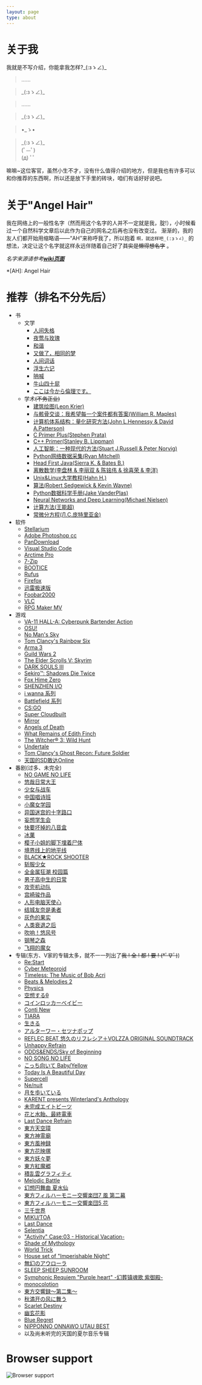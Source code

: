 ```yaml
---
layout: page
type: about
---
```


# 关于我

我就是不写介绍，你能拿我怎样?\_(:зゝ∠)_

> ......

> \_(:зゝ∠)_

> ......

> \_(:зゝ∠)_

> •_ゝ• 

> \_(:зゝ∠)_  
> (ﾟ—ﾟ)  
> (д) ﾟﾟ  

嘛嘛~这位客官，虽然小生不才，没有什么值得介绍的地方，但是我也有许多可以和你推荐的东西啊，所以还是放下手里的砖块，咱们有话好好说吧。

# 关于"Angel Hair"

我在网络上的一般性名字（然而用这个名字的人并不一定就是我，腚!），小时候看过一个自然科学文章后以此作为自己的网名之后再也没有改变过。
渐渐的，我的友人们都开始用缩略语——“AH”来称呼我了，所以抱着 `啊，就这样吧_(:зゝ∠)_` 的想法，决定让这个名字就这样永远伴随着自己好了~~其实是懒得想名字~~ 。

*名字来源请参考[**wiki页面**](https://en.wikipedia.org/wiki/Angel_hair_(folklore))*

*[AH]: Angel Hair

# 推荐（排名不分先后）

* 书
    * 文学
        * [人间失格](https://www.amazon.cn/gp/product/B00KVUNYZW/)
        * [夜莺与玫瑰](http://search.dangdang.com/?key=%D2%B9%DD%BA%D3%EB%C3%B5%B9%E5%20%CC%B8%E5%AD%D6%DE&act=input)
        * [和谐](https://zh.wikipedia.org/wiki/%E5%92%8C%E8%AB%A7_(%E5%B0%8F%E8%AA%AA))
        * [又做了，相同的梦](https://zh.moegirl.org/zh-hans/%E5%8F%88%E5%81%9A%E4%BA%86%EF%BC%8C%E7%9B%B8%E5%90%8C%E7%9A%84%E6%A2%A6)
        * [人间词话](http://search.dangdang.com/?key=%C8%CB%BC%E4%B4%CA%BB%B0&act=input)
        * [浮生六记](http://search.dangdang.com/?key=%B8%A1%C9%FA%C1%F9%BC%C7&act=input)
        * [呐喊](http://search.dangdang.com/?key=%C4%C5%BA%B0&act=input)
        * [牛山四十屁](https://www.douban.com/note/536191308/)
        * [ここは今から倫理です。](https://ja.wikipedia.org/wiki/%E3%81%93%E3%81%93%E3%81%AF%E4%BB%8A%E3%81%8B%E3%82%89%E5%80%AB%E7%90%86%E3%81%A7%E3%81%99%E3%80%82)
    * 学术~~(不务正业)~~
        * [建筑绘图(Leon Krier)](http://product.dangdang.com/23289230.html)
        * [与骸骨交谈：我希望每一个案件都有答案(William R. Maples)](http://search.dangdang.com/?key=%D3%EB%BA%A1%B9%C7%BD%BB%CC%B8&act=input)
        * [计算机体系结构：量化研究方法(John L.Hennessy & David A.Patterson)](http://product.dangdang.com/22938644.html)
        * [C Primer Plus(Stephen Prata)](http://product.dangdang.com/23958142.html)
        * [C++ Primer(Stanley B. Lippman)](http://product.dangdang.com/23321562.html)
        * [人工智能：一种现代的方法(Stuart J.Russell & Peter Norvig)](http://product.dangdang.com/23360496.html)
        * [Python网络数据采集(Ryan Mitchell)](http://product.dangdang.com/23928876.html)
        * [Head First Java(Sierra K. & Bates B.)](http://product.dangdang.com/9265169.html)
        * [离散数学(李盘林 & 李丽双 & 陈铭伟 & 徐喜荣 & 李洋)](http://product.dangdang.com/23917146.html)
        * [Unix&Linux大学教程(Hahn H.)](http://product.dangdang.com/25343078.html)
        * [算法(Robert Sedgewick & Kevin Wayne)](http://product.dangdang.com/22880871.html)
        * [Python数据科学手册(Jake VanderPlas)](http://product.dangdang.com/25228733.html)
        * [Neural Networks and Deep Learning(Michael Nielsen)](http://neuralnetworksanddeeplearning.com/)
        * [计算方法(王能超)](https://book.douban.com/subject/6011502/)
        * [常微分方程(Л.C.庞特里亚金)](https://book.douban.com/subject/2083796/)
* 软件
    * [Stellarium](https://stellarium.org/)
    * [Adobe Photoshop cc](https://www.adobe.com/products/photoshop.html)
    * [PanDownload](https://www.pandownload.com/)
    * [Visual Studio Code](https://code.visualstudio.com/)
    * [Arctime Pro](https://arctime.org/)
    * [7-Zip](https://www.7-zip.org/)
    * [BOOTICE](http://www.ipauly.com/)
    * [Rufus](http://rufus.akeo.ie/)
    * [Firefox](www.firefox.com)
    * [迅雷极速版](https://tieba.baidu.com/f?kw=%D1%B8%C0%D7%BC%AB%CB%D9%B0%E6&fr=ala0&tpl=5)
    * [Foobar2000](http://www.foobar2000.org/)
    * [VLC](https://www.videolan.org/index.zh.html)
    * [RPG Maker MV](https://store.steampowered.com/app/363890/RPG_Maker_MV/)
* 游戏
    * [VA-11 HALL-A: Cyberpunk Bartender Action](http://waifubartending.com/)
    * [OSU!](https://osu.ppy.sh/home)
    * [No Man's Sky](https://store.steampowered.com/app/275850/No_Mans_Sky/)
    * [Tom Clancy's Rainbow Six](https://rainbow6.ubisoft.com/siege/en-us/home/)
    * [Arma 3](https://store.steampowered.com/app/107410/Arma_3/)
    * [Guild Wars 2](https://www.guildwars2.com/en/)
    * [The Elder Scrolls V: Skyrim](https://store.steampowered.com/app/72850/The_Elder_Scrolls_V_Skyrim/)
    * [DARK SOULS III](https://store.steampowered.com/app/374320/DARK_SOULS_III/)
    * [Sekiro™: Shadows Die Twice](https://store.steampowered.com/app/814380/Sekiro_Shadows_Die_Twice/)
    * [Fox Hime Zero](https://store.steampowered.com/app/844930/Fox_Hime_Zero/)
    * [SHENZHEN I/O](https://store.steampowered.com/app/504210/SHENZHEN_IO/)
    * [i wanna 系列](https://tieba.baidu.com/f?kw=iwanna&fr=ala0&tpl=5)
    * [Battlefield 系列](https://www.ea.com/games/battlefield)
    * [CS:GO](https://store.steampowered.com/app/730/CounterStrike_Global_Offensive/)
    * [Super Cloudbuilt](https://store.steampowered.com/app/463700/Super_Cloudbuilt/)
    * [Mirror](https://store.steampowered.com/app/644560/Mirror/)
    * [Angels of Death](https://store.steampowered.com/app/537110/Angels_of_Death/)
    * [What Remains of Edith Finch](https://store.steampowered.com/app/501300/What_Remains_of_Edith_Finch/)
    * [The Witcher® 3: Wild Hunt](https://store.steampowered.com/app/292030/The_Witcher_3_Wild_Hunt/)
    * [Undertale](https://store.steampowered.com/app/391540/Undertale/)
    * [Tom Clancy's Ghost Recon: Future Soldier](https://store.ubi.com/eu/ghost-recon-future-soldier---deluxe-edition/57062ec088a7e316728b463e.html)
    * [天国的SD敢达Online](https://zh.wikipedia.org/wiki/SD_GUNDAM_Online)
* 番剧(过多、未完全)
    * [NO GAME NO LIFE](https://www.bilibili.com/bangumi/media/md184/)
    * [悠哉日常大王](https://zh.wikipedia.org/wiki/%E6%82%A0%E6%82%A0%E5%93%89%E5%93%89%E5%B0%91%E5%A5%B3%E6%97%A5%E5%92%8C)
    * [少女与战车](https://www.bilibili.com/bangumi/media/md2890/)
    * [中国唱诗班](https://www.bilibili.com/bangumi/media/md7312/)
    * [小魔女学园](https://www.bilibili.com/bangumi/media/md2547/)
    * [异国迷宫的十字路口](https://www.bilibili.com/bangumi/media/md3433/)
    * [妄想学生会](https://zh.wikipedia.org/wiki/%E5%A6%84%E6%83%B3%E5%AD%B8%E7%94%9F%E6%9C%83)
    * [快要坏掉的八音盒](https://www.bilibili.com/bangumi/media/md3292)
    * [冰菓](https://www.bilibili.com/bangumi/media/md3398/)
    * [樱子小姐的脚下埋着尸体](https://www.bilibili.com/bangumi/media/md2742/)
    * [境界线上的地平线](https://www.bilibili.com/bangumi/media/md2676/)
    * [BLACK★ROCK SHOOTER](https://www.bilibili.com/bangumi/media/md1665/)
    * [斩服少女](https://www.bilibili.com/bangumi/media/md419/)
    * [全金属狂潮 校园篇](https://zh.wikipedia.org/wiki/%E9%A9%9A%E7%88%86%E5%8D%B1%E6%A9%9F#%E9%A9%9A%E7%88%86%E5%8D%B1%E6%A9%9F%EF%BC%9F%E6%A0%A1%E5%9C%92%E7%AF%87%EF%BC%88-%7B%E3%81%B5%E3%82%82%E3%81%A3%E3%81%B5%7D-%EF%BC%89)
    * [男子高中生的日常](https://www.bilibili.com/bangumi/media/md2680/)
    * [攻壳机动队](https://zh.wikipedia.org/zh-hans/%E6%94%BB%E6%AE%BC%E6%A9%9F%E5%8B%95%E9%9A%8A)
    * [宫崎骏作品](https://zh.wikipedia.org/wiki/%E5%AE%AB%E5%B4%8E%E9%AA%8F)
    * [人形电脑天使心](https://www.bilibili.com/bangumi/media/md2061/)
    * [结城友奈是勇者](https://www.bilibili.com/bangumi/media/md95992/)
    * [灰色的果实](https://www.bilibili.com/bangumi/media/md95972/)
    * [人类衰退之后](https://www.bilibili.com/bangumi/media/md703/)
    * [吹响！悠风号](https://www.bilibili.com/bangumi/media/md1547)
    * [钢琴之森](https://www.bilibili.com/bangumi/media/md4769)
    * [飞翔的魔女](https://www.bilibili.com/bangumi/media/md98632)
* 专辑(东方、V家的专辑太多，就不一一列出了~~我 ! 全 ! 都 ! 要 ! (*ﾟ∇ﾟ)~~)
    * [Re:Start](https://music.163.com/album?id=36037546)
    * [Cyber Meteoroid](https://music.163.com/album?id=37087181)
    * [Timeless: The Music of Bob Acri](https://music.163.com/album?id=2338266)
    * [Beats & Melodies 2](https://music.163.com/album?id=2451782)
    * [Physics](https://music.163.com/album?id=72072428)
    * [空想するθ](https://music.163.com/album?id=3103351)
    * [コインロッカーベイビー](https://music.163.com/album?id=34565194)
    * [Conti New](https://music.163.com/album?id=2779880)
    * [TIARA](https://music.163.com/album?id=3279670)
    * [生きる](https://music.163.com/album?id=3211388)
    * [アルターワー・セツナポップ](https://music.163.com/album?id=2685160)
    * [REFLEC BEAT 悠久のリフレシア＋VOLZZA ORIGINAL SOUNDTRACK](https://music.163.com/album?id=35378006)
    * [Unhappy Refrain](https://music.163.com/album?id=2082836)
    * [ODDS&ENDS/Sky of Beginning](https://music.163.com/album?id=81892)
    * [NO SONG NO LIFE](https://music.163.com/album?id=35722345)
    * [こっち向いて Baby/Yellow](https://music.163.com/album?id=81912)
    * [Today Is A Beautiful Day](https://music.163.com/album?id=2084299)
    * [Supercell](https://music.163.com/album?id=2084300)
    * [Ne/nuit](https://music.163.com/album?id=3439608)
    * [月を歩いている](https://music.163.com/album?id=34790139)
    * [KARENT presents Winterland's Anthology](https://music.163.com/album?id=35188503)
    * [未完成エイトビーツ](https://music.163.com/album?id=3139078)
    * [花と水飴、最終電車](https://music.163.com/album?id=3190774)
    * [Last Dance Refrain](https://music.163.com/album?id=36030719)
    * [東方天空璋](https://music.163.com/album?id=35934120)
    * [東方神霊廟](https://music.163.com/album?id=48360)
    * [東方風神録](https://music.163.com/album?id=2075198)
    * [東方花映塚](https://music.163.com/album?id=48438)
    * [東方妖々夢](https://music.163.com/album?id=2075201)
    * [東方紅魔郷](https://music.163.com/album?id=2075202)
    * [積乱雲グラフィティ](https://music.163.com/album?id=2944048)
    * [Melodic Battle](https://music.163.com/album?id=77720)
    * [幻想円舞曲 夏水仙](https://music.163.com/album?id=86164)
    * [東方フィルハーモニー交響楽団7 風 第二幕](https://music.163.com/album?id=37085209)
    * [東方フィルハーモニー交響楽団5 花](https://music.163.com/album?id=35150187)
    * [三千世界](https://music.163.com/album?id=2639419)
    * [MIKU/TOA](https://music.163.com/album?id=3171784)
    * [Last Dance](https://music.163.com/album?id=3443948)
    * [Selentia](https://music.163.com/album?id=3279660)
    * ["Activity" Case:03 - Historical Vacation-](https://music.163.com/album?id=3095056)
    * [Shade of Mythology](https://music.163.com/album?id=3027128)
    * [World Trick](https://music.163.com/album?id=3266822)
    * [House set of "Imperishable Night"](https://music.163.com/album?id=2393275)
    * [無幻のアウローラ](https://music.163.com/album?id=34886662)
    * [SLEEP SHEEP SUNROOM](https://music.163.com/album?id=37099563)
    * [Symphonic Requiem "Purple heart" -幻葬镇魂歌 紫御殿-](https://music.163.com/album?id=86172)
    * [monocolotion](https://music.163.com/album?id=2652738)
    * [東方交響録～第二集～](https://music.163.com/album?id=35934500)
    * [秋満开の风に舞う](https://music.163.com/album?id=67008)
    * [Scarlet Destiny](https://music.163.com/album?id=83091)
    * [幽玄花影](https://music.163.com/album?id=2640871)
    * [Blue Regret](https://music.163.com/album?id=3177068)
    * [NIPPONNO ONNAWO UTAU BEST](https://music.163.com/album?id=3443769)
    * 以及尚未听完的天国的夏尔音乐专辑

# Browser support

![Browser support](http://iissnan.com/nexus/next/browser-support.png)